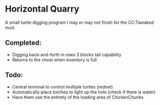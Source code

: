 # Horizontal Quarry

A small turtle digging program I may or may not finish for the CC:Tweaked mod.

## Completed:
* Digging back-and-forth in rows 3 blocks tall capability
* Returns to the chest when inventory is full

## Todo:
* Central terminal to control multiple turtles (rednet)
* Automatically place torches to light up the hole (check if there is water)
* Have them use the entirety of the loading area of ChickenChunks
